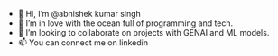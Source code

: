 - 👋 Hi, I’m @abhishek kumar singh
- 👀 I’m in love with the ocean full of programming and tech.
- 💞️ I’m looking to collaborate on projects with GENAI and ML models.
- 📫 You can connect me on linkedin

<!---
abhishekks2404/abhishekks2404 is a ✨ special ✨ repository because its `README.md` (this file) appears on your GitHub profile.
You can click the Preview link to take a look at your changes.
--->
